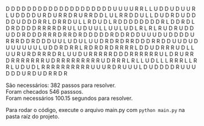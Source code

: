 D D D D D D D D D D D D D D D D D D D D U U U U R R L L U D D U D U U R L U D D D D U R D U R R D R U R R D D L U L R R D D U L L D U D R D U 
D D D D U D D D R R L D R R D U L L R D U D L R D D D D D D D D R L D D R D L D R D D D D R R R R D R U L U D U U L L U U L U D L R L R L R U 
D R U D D U D D R D D D R R R D R R D R D D D D D R D D R D D U U U D U D D D D U R R R D D R D D D U U L U D U L U U D R D R D R R D D D R R 
D D U U D U D U U U U U U L U D D R D R R L R D R D R D R R R R L D D U D R R R U D L L U U R U R D R R R D R L U U D U R R R R R D D D R R R 
R R R U L D R U R R D R R R R R R R U D R R R R R R R R R U D R R R L R L L U D L L L R R R L L R R L U D U D L R R R R R R R R R R U U U R D 
R U U U L D U D D D D R U U U D D D U R D U D R R D R

São necessários: 382 passos para resolver. <br>
Foram checados 546 passsos. <br>
Foram necessários 100.15 segundos para resolver.

Para rodar o código, execute o arquivo main.py com `python main.py` na pasta raíz do projeto.